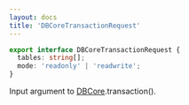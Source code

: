 ```yaml
---
layout: docs
title: 'DBCoreTransactionRequest'
---
```


```ts
export interface DBCoreTransactionRequest {
  tables: string[];
  mode: 'readonly' | 'readwrite';
}
```
Input argument to [DBCore](DBCore).transaction().

